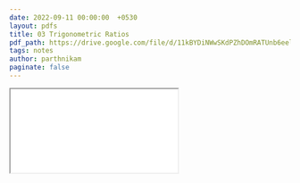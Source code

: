 ```yaml
---
date: 2022-09-11 00:00:00  +0530
layout: pdfs
title: 03 Trigonometric Ratios
pdf_path: https://drive.google.com/file/d/11kBYDiNWwSKdPZhDOmRATUnb6eelAno9/preview?usp=sharing
tags: notes
author: parthnikam
paginate: false
---
```


<iframe class="embed-pdf" src="{{ page.pdf_path }}#toolbar=0" seamless="seamless" scrolling="no" style="overflow:hidden"></iframe>
